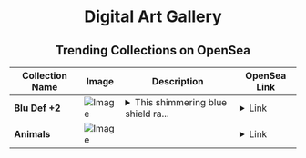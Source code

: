 <div align="center">

# Digital Art Gallery

## Trending Collections on OpenSea

| Collection Name                       | Image                                                                                     | Description                       | OpenSea Link                                                                                          |
|---------------------------------------|-------------------------------------------------------------------------------------------|-----------------------------------|--------------------------------------------------------------------------------------------------------|
| **Blu Def +2** | ![Image](https://i.seadn.io/s/raw/files/58137e1a72e5e4d7dab306a2bd9d4b72.png?w=500&auto=format?w=200&auto=format) | <details><summary>This shimmering blue shield ra...</summary>This shimmering blue shield radiates a protective aura.</details> | <details><summary>Link</summary>[Blu Def +2](https://opensea.io/collection/blu-def-2)</details> |
| **Animals** | ![Image](https://i.seadn.io/s/raw/files/570fc94ff7d9520da3aeb0791e5c782c.png?w=500&auto=format?w=200&auto=format) |  | <details><summary>Link</summary>[Animals](https://opensea.io/collection/animals-867)</details> |

</div>